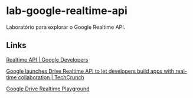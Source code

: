 # lab-google-realtime-api
Laboratório para explorar o Google Realtime API.

## Links

[Realtime API | Google Developers](https://developers.google.com/google-apps/realtime/)

[Google launches Drive Realtime API to let developers build apps with real-time collaboration | TechCrunch](http://techcrunch.com/2013/03/19/google-launches-drive-realtime-api-to-let-developers-build-apps-with-real-time-collaboration/)

[Google Drive Realtime Playground](https://realtimeplayground.appspot.com/)
